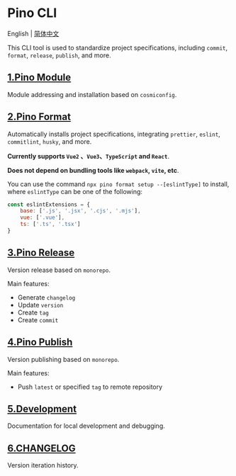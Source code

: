 # Pino CLI

English | [简体中文](./README-CN.md)

This CLI tool is used to standardize project specifications, including `commit`, `format`, `release`, `publish`, and more.

## [1.Pino Module](./docs/en/1.Module.md)

Module addressing and installation based on `cosmiconfig`.

## [2.Pino Format](./docs/en/2.Format.md)

Automatically installs project specifications, integrating `prettier`, `eslint`, `commitlint`, `husky`, and more.

**Currently supports `Vue2` 、`Vue3`、`TypeScript` and `React`**.

**Does not depend on bundling tools like `webpack`, `vite`, etc**.

You can use the command `npx pino format setup --[eslintType]` to install, where `eslintType` can be one of the following:

```js
const eslintExtensions = {
	base: ['.js', '.jsx', '.cjs', '.mjs'],
	vue: ['.vue'],
	ts: ['.ts', '.tsx']
}
```

## [3.Pino Release](./docs/en/3.Release.md)

Version release based on `monorepo`.

Main features:

- Generate `changelog`
- Update `version`
- Create `tag`
- Create `commit`

## [4.Pino Publish](./docs/en/4.Publish.md)

Version publishing based on `monorepo`.

Main features:

- Push `latest` or specified `tag` to remote repository

## [5.Development](./docs/en/Development.md)

Documentation for local development and debugging.

## [6.CHANGELOG](./CHANGELOG.md)

Version iteration history.

